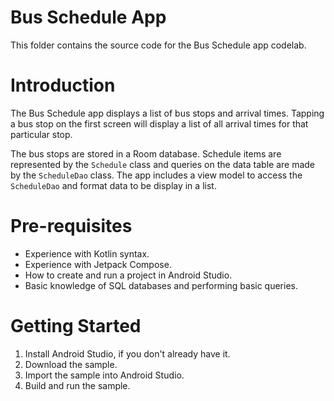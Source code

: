 # Bus Schedule App

This folder contains the source code for the Bus Schedule app codelab.

# Introduction

The Bus Schedule app displays a list of bus stops and arrival times. Tapping a bus stop on the first
screen will display a list of all arrival times for that particular stop.

The bus stops are stored in a Room database. Schedule items are represented by the `Schedule` class
and queries on the data table are made by the `ScheduleDao` class. The app includes a view model to
access the `ScheduleDao` and format data to be display in a list.

# Pre-requisites

* Experience with Kotlin syntax.
* Experience with Jetpack Compose.
* How to create and run a project in Android Studio.
* Basic knowledge of SQL databases and performing basic queries.

# Getting Started

1. Install Android Studio, if you don't already have it.
2. Download the sample.
3. Import the sample into Android Studio.
4. Build and run the sample.
